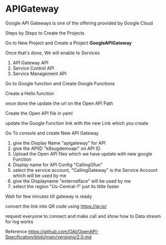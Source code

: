 # APIGateway
Google API Gateways is one of the offering provided by Google Cloud 



Steps by Steps to Create the Projects 

Go to New Project and Create a Project **GoogleAPIGateway**

Once that's done, We will enable to Services 
1. API Gateway API
2. Service Control API
3. Service Management API

Go to Google function and Create Google Functions

Create a Hello function 

once done the update the url on the Open API Path 

Create the Open API file in yaml 

update the Google Function link with the new Link which you create 

Go To console and create New API Gateway 

1) give the Display Name "apigateway" for API
2) give the APIID "k8sugdemoapi" on API ID 
3) Upload the Open API files which we have update with new google Function 
4) Display name for API Config "CallingGfun" 
5) select the service account, "CallingGateway" is the Service Account which will be used by me 
6) give the Displayname "externalface" will be used by me 
7) select the region "Us-Central-1" just its little faster 

Wait for few minutes till gateway is ready

convert the link into QR code using https://qr.io/

request everyone to connect and make call and show how to Data stream for log works 


















Reference 
https://github.com/OAI/OpenAPI-Specification/blob/main/versions/2.0.md

